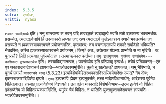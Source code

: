 ```yaml
---
index:  5.3.5
sutra:  एतदोऽश्
vritti:  nyasa
---
```


`शकारः सर्वादेशार्थः` इति। ननु चान्त्यस्य स भवन् यदि तावदकृते त्यदाद्यत्वे भवति ततो दकारस्य भवन्ननर्थकः प्रसज्येत, त्यदाद्यत्वेनापि हि तस्याकारो लभ्यत एव; अथ त्यदाद्यत्वे कृतेऽकारस्य स्थाने भवन्ननर्थक एव प्रसज्यते न ह्यकारस्याकारवचने प्रयोजनमस्ति, कृतवांश्च; तत्र वचनादसत्यपि शकारे सर्वादेशो भविष्यति? नैतदस्ति; अस्ति ह्यकारस्याकारवचने प्रयोजनम्। किम्? अतः, अत्रेत्यत्र योऽन्यः प्राप्नोति स मा भृदिति। कः पुनरसौ? लिति प्रत्ययात् पूर्वस्योदात्तः। तस्माच्छकारः कर्त्तव्यः।
`थमुः झ्र्थमुप्रत्ययः पुनरेतद उपसंख्येयः---काशिकाट पुनरुपसंख्येयः` इति। तस्याविद्यमानत्वत्। उपसंख्येय इति प्रतिपाद्य इत्यर्थः। तत्रेदं प्रतिपादनम्--एत एव थकारादावादेशवचनं ज्ञापयति--भवत्येतदस्थमुरिति। कुतो नु खल्वेतत्? ज्ञापकात्। थमु भैविष्यति, न पुनर्थं एवासौ `प्रकारवचने थाल्` (5.3.23) इत्यविशेषविहितस्थकारादिस्तस्मिन्नेवादेशः स्यात्? नैष दोषः; इदमस्थकारादिविशेष इष्यते। `एतदः` इत्यत्त्रापि ह्येदम इत्यनुवर्त्तते, तच्च नादेशविधानार्थम्; आदेशस्य पूर्वमेव विहितत्वात्। तस्मात् प्रत्यविशेषणं विज्ञायते। तत एतेन थकारादि विशेषयिष्यामः--इदम इत्येवं यो विहित इदंशब्देनैव यो विहितस्थकारादिरिति, थमुरेव चैवं विहितः, न थालिति युक्तमुक्तमादेशवचनं ज्ञापयति--भवत्येवैतदस्थमुरिति।।

